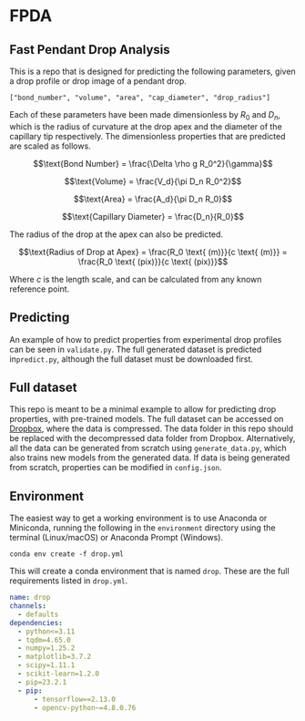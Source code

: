 # FPDA

## Fast Pendant Drop Analysis

This is a repo that is designed for predicting the following parameters,
given a drop profile or drop image of a pendant drop. 

`["bond_number", "volume", "area", "cap_diameter", "drop_radius"]`

Each of these parameters have been made dimensionless by $R_0$ and $D_n$,
which is the radius of curvature at the drop apex and the diameter of the capillary tip
respectively. The dimensionless properties that are predicted are scaled as follows.

$$\text{Bond Number} = \frac{\Delta \rho g R_0^2}{\gamma}$$

$$\text{Volume} = \frac{V_d}{\pi D_n R_0^2}$$

$$\text{Area} = \frac{A_d}{\pi D_n R_0}$$

$$\text{Capillary Diameter} = \frac{D_n}{R_0}$$

The radius of the drop at the apex can also be predicted.

$$\text{Radius of Drop at Apex} = \frac{R_0 \text{ (m)}}{c \text{ (m)}} = \frac{R_0 \text{ (pix)}}{c \text{ (pix)}}$$

Where $c$ is the length scale, and can be calculated from any known reference point.

## Predicting

An example of how to predict properties from experimental drop profiles can be seen in `validate.py`.
The full generated dataset is predicted in`predict.py`,
although the full dataset must be downloaded first.

## Full dataset

This repo is meant to be a minimal example to allow for predicting drop properties,
with pre-trained models. The full dataset can be accessed on 
[Dropbox](https://www.dropbox.com/scl/fi/ykettma07e3ag53ywnso4/data.zip?rlkey=86ppnivp2xdr6jal4aqypnh1g&dl=0), 
where the data is compressed. 
The data folder in this repo should be replaced with the decompressed data folder from Dropbox.
Alternatively, all the data can be generated from scratch using `generate_data.py`,
which also trains new models from the generated data. 
If data is being generated from scratch, 
properties can be modified in `config.json`.

## Environment

The easiest way to get a working environment is to use Anaconda or Miniconda,
running the following in the `environment` directory using the terminal (Linux/macOS) 
or Anaconda Prompt (Windows).

`conda env create -f drop.yml`

This will create a conda environment that is named `drop`. 
These are the full requirements listed in `drop.yml`.

```yml
name: drop
channels:
  - defaults
dependencies:
  - python<=3.11
  - tqdm=4.65.0
  - numpy=1.25.2
  - matplotlib=3.7.2
  - scipy=1.11.1
  - scikit-learn=1.2.0
  - pip=23.2.1
  - pip:
      - tensorflow==2.13.0
      - opencv-python~=4.8.0.76
```
